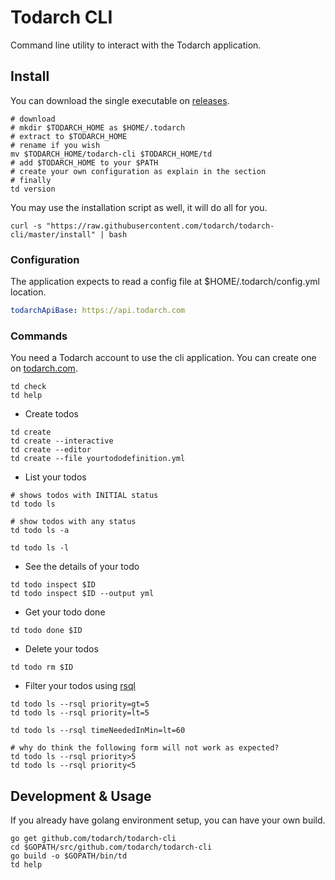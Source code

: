 # Todarch CLI

Command line utility to interact with the Todarch application.

## Install

You can download the single executable on [releases](https://github.com/todarch/todarch-cli/releases).

```shell
# download
# mkdir $TODARCH_HOME as $HOME/.todarch
# extract to $TODARCH_HOME
# rename if you wish
mv $TODARCH_HOME/todarch-cli $TODARCH_HOME/td
# add $TODARCH_HOME to your $PATH
# create your own configuration as explain in the section
# finally
td version
```

You may use the installation script as well, it will do all for you.

```shell
curl -s "https://raw.githubusercontent.com/todarch/todarch-cli/master/install" | bash
```

### Configuration

The application expects to read a config file at $HOME/.todarch/config.yml location.

```yaml
todarchApiBase: https://api.todarch.com
```

### Commands

You need a Todarch account to use the cli application. You can create one on [todarch.com](https://todarch.com/register).

```shell
td check
td help
```

* Create todos

```shell
td create
td create --interactive
td create --editor
td create --file yourtododefinition.yml
```

* List your todos

```shell
# shows todos with INITIAL status
td todo ls

# show todos with any status
td todo ls -a

td todo ls -l
```

* See the details of your todo

```shell
td todo inspect $ID
td todo inspect $ID --output yml
```

* Get your todo done

```shell
td todo done $ID
```

* Delete your todos

```shell
td todo rm $ID
```

* Filter your todos using [rsql](https://github.com/jirutka/rsql-parser)

```shell
td todo ls --rsql priority=gt=5
td todo ls --rsql priority=lt=5

td todo ls --rsql timeNeededInMin=lt=60

# why do think the following form will not work as expected?
td todo ls --rsql priority>5
td todo ls --rsql priority<5
```

## Development & Usage

If you already have golang environment setup, you can have your own build.

```shell
go get github.com/todarch/todarch-cli
cd $GOPATH/src/github.com/todarch/todarch-cli
go build -o $GOPATH/bin/td
td help
```
